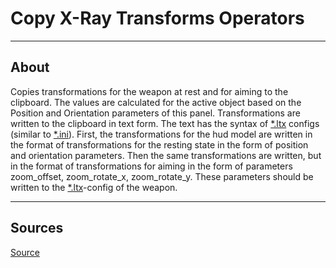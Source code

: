 # Copy X-Ray Transforms Operators

___

## About

Copies transformations for the weapon at rest and for aiming to the clipboard. The values are calculated for the active object based on the Position and Orientation parameters of this panel. Transformations are written to the clipboard in text form. The text has the syntax of [*.ltx](../../../../file-formats/conf-script/ltx.md) configs (similar to [*.ini](https://en.wikipedia.org/wiki/INI_file)). First, the transformations for the hud model are written in the format of transformations for the resting state in the form of position and orientation parameters. Then the same transformations are written, but in the format of transformations for aiming in the form of parameters zoom_offset, zoom_rotate_x, zoom_rotate_y. These parameters should be written to the [*.ltx](../../../../file-formats/conf-script/ltx.md)-config of the weapon.

___

## Sources

[Source](https://github.com/PavelBlend/blender-xray/wiki/Panel-Transforms#%D0%BE%D0%BF%D0%B5%D1%80%D0%B0%D1%82%D0%BE%D1%80-copy-x-ray-transforms)
